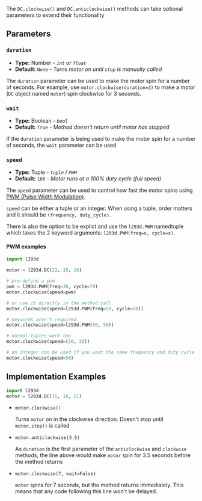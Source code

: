 The `DC.clockwise()` and `DC.anticlockwise()` methods can
take optional parameters to extend their functionality

## Parameters

 
### `duration`

- **Type:** Number - _`int` or `float`_
- **Default:** `None` - _Turns motor on until `stop` is manually called_

The `duration` parameter can be used to make the motor spin for a number of seconds.
For example, use `motor.clockwise(duration=3)` to make a motor (`DC` object named `motor`)
spin clockwise for 3 seconds.


### `wait`

- **Type:** Boolean - _`bool`_
- **Default:** `True` - _Method doesn't return until motor has stopped_

If the `duration` parameter is being used to make the motor spin for a number of seconds,
the `wait` parameter can be used


### `speed`

- **Type:** Tuple - _`tuple`_ / _`PWM`_
- **Default:** `100` - _Motor runs at a 100% duty cycle (full speed)_

The `speed` parameter can be used to control how fast the motor spins using
[PWM (Pulse Width Modulation)](https://en.wikipedia.org/wiki/Pulse-width_modulation).

`speed` can be either a tuple or an integer. When using a tuple, order matters
and it should be `(frequency, duty_cycle)`.

There is also the option to be explict and use the `l293d.PWM` namedtuple which
takes the 2 keyword arguments: `l293d.PWM(freq=x, cycle=x)`.

#### PWM examples

```python
import l293d

motor = l293d.DC(22, 18, 16)

# pre-define a pwm
pwm = l293d.PWM(freq=30, cycle=70)
motor.clockwise(speed=pwm)

# or use it directly in the method call
motor.clockwise(speed=l293d.PWM(freq=50, cycle=50))

# keywords aren't required
motor.clockwise(speed=l293d.PWM(50, 50))

# normal tuples work too
motor.clockwise(speed=(20, 30))

# an integer can be used if you want the same frequency and duty cycle
motor.clockwise(speed=50)
```



## Implementation Examples

```python
import l293d
motor = l293d.DC(15, 18, 11)
```


- `motor.clockwise()`

   Turns `motor` on in the clockwise direction. Doesn't stop until `motor.stop()` is called

- `motor.anticlockwise(3.5)`

   As `duration` is the first parameter of the `anticlockwise` and `clockwise` methods,
   the line above would make `motor` spin for 3.5 seconds before the method returns

- `motor.clockwise(7, wait=False)`

   `motor` spins for 7 seconds, but the method returns immediately.
   This means that any code following this line won't be delayed. 
